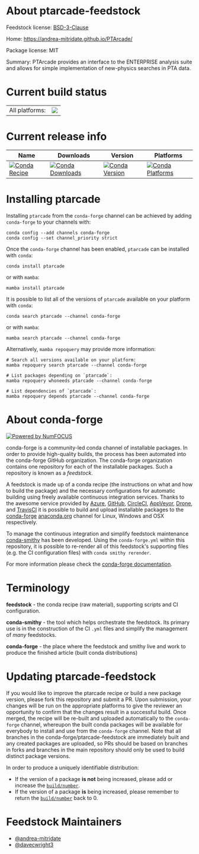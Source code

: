 About ptarcade-feedstock
========================

Feedstock license: [BSD-3-Clause](https://github.com/conda-forge/ptarcade-feedstock/blob/main/LICENSE.txt)

Home: https://andrea-mitridate.github.io/PTArcade/

Package license: MIT

Summary: PTArcade provides an interface to the ENTERPRISE analysis suite and allows for simple implementation of new-physics searches in PTA data.

Current build status
====================


<table><tr><td>All platforms:</td>
    <td>
      <a href="https://dev.azure.com/conda-forge/feedstock-builds/_build/latest?definitionId=20103&branchName=main">
        <img src="https://dev.azure.com/conda-forge/feedstock-builds/_apis/build/status/ptarcade-feedstock?branchName=main">
      </a>
    </td>
  </tr>
</table>

Current release info
====================

| Name | Downloads | Version | Platforms |
| --- | --- | --- | --- |
| [![Conda Recipe](https://img.shields.io/badge/recipe-ptarcade-green.svg)](https://anaconda.org/conda-forge/ptarcade) | [![Conda Downloads](https://img.shields.io/conda/dn/conda-forge/ptarcade.svg)](https://anaconda.org/conda-forge/ptarcade) | [![Conda Version](https://img.shields.io/conda/vn/conda-forge/ptarcade.svg)](https://anaconda.org/conda-forge/ptarcade) | [![Conda Platforms](https://img.shields.io/conda/pn/conda-forge/ptarcade.svg)](https://anaconda.org/conda-forge/ptarcade) |

Installing ptarcade
===================

Installing `ptarcade` from the `conda-forge` channel can be achieved by adding `conda-forge` to your channels with:

```
conda config --add channels conda-forge
conda config --set channel_priority strict
```

Once the `conda-forge` channel has been enabled, `ptarcade` can be installed with `conda`:

```
conda install ptarcade
```

or with `mamba`:

```
mamba install ptarcade
```

It is possible to list all of the versions of `ptarcade` available on your platform with `conda`:

```
conda search ptarcade --channel conda-forge
```

or with `mamba`:

```
mamba search ptarcade --channel conda-forge
```

Alternatively, `mamba repoquery` may provide more information:

```
# Search all versions available on your platform:
mamba repoquery search ptarcade --channel conda-forge

# List packages depending on `ptarcade`:
mamba repoquery whoneeds ptarcade --channel conda-forge

# List dependencies of `ptarcade`:
mamba repoquery depends ptarcade --channel conda-forge
```


About conda-forge
=================

[![Powered by
NumFOCUS](https://img.shields.io/badge/powered%20by-NumFOCUS-orange.svg?style=flat&colorA=E1523D&colorB=007D8A)](https://numfocus.org)

conda-forge is a community-led conda channel of installable packages.
In order to provide high-quality builds, the process has been automated into the
conda-forge GitHub organization. The conda-forge organization contains one repository
for each of the installable packages. Such a repository is known as a *feedstock*.

A feedstock is made up of a conda recipe (the instructions on what and how to build
the package) and the necessary configurations for automatic building using freely
available continuous integration services. Thanks to the awesome service provided by
[Azure](https://azure.microsoft.com/en-us/services/devops/), [GitHub](https://github.com/),
[CircleCI](https://circleci.com/), [AppVeyor](https://www.appveyor.com/),
[Drone](https://cloud.drone.io/welcome), and [TravisCI](https://travis-ci.com/)
it is possible to build and upload installable packages to the
[conda-forge](https://anaconda.org/conda-forge) [anaconda.org](https://anaconda.org/)
channel for Linux, Windows and OSX respectively.

To manage the continuous integration and simplify feedstock maintenance
[conda-smithy](https://github.com/conda-forge/conda-smithy) has been developed.
Using the ``conda-forge.yml`` within this repository, it is possible to re-render all of
this feedstock's supporting files (e.g. the CI configuration files) with ``conda smithy rerender``.

For more information please check the [conda-forge documentation](https://conda-forge.org/docs/).

Terminology
===========

**feedstock** - the conda recipe (raw material), supporting scripts and CI configuration.

**conda-smithy** - the tool which helps orchestrate the feedstock.
                   Its primary use is in the construction of the CI ``.yml`` files
                   and simplify the management of *many* feedstocks.

**conda-forge** - the place where the feedstock and smithy live and work to
                  produce the finished article (built conda distributions)


Updating ptarcade-feedstock
===========================

If you would like to improve the ptarcade recipe or build a new
package version, please fork this repository and submit a PR. Upon submission,
your changes will be run on the appropriate platforms to give the reviewer an
opportunity to confirm that the changes result in a successful build. Once
merged, the recipe will be re-built and uploaded automatically to the
`conda-forge` channel, whereupon the built conda packages will be available for
everybody to install and use from the `conda-forge` channel.
Note that all branches in the conda-forge/ptarcade-feedstock are
immediately built and any created packages are uploaded, so PRs should be based
on branches in forks and branches in the main repository should only be used to
build distinct package versions.

In order to produce a uniquely identifiable distribution:
 * If the version of a package **is not** being increased, please add or increase
   the [``build/number``](https://docs.conda.io/projects/conda-build/en/latest/resources/define-metadata.html#build-number-and-string).
 * If the version of a package **is** being increased, please remember to return
   the [``build/number``](https://docs.conda.io/projects/conda-build/en/latest/resources/define-metadata.html#build-number-and-string)
   back to 0.

Feedstock Maintainers
=====================

* [@andrea-mitridate](https://github.com/andrea-mitridate/)
* [@davecwright3](https://github.com/davecwright3/)

